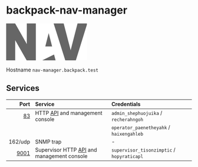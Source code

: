 # backpack-nav-manager

![NAV](../../../doc/assets/logos/nav.png)

Hostname `nav-manager.backpack.test`

## Services

| Port | Service | Credentials
| ---: | :------ | :----------
| [83](http://nav-manager.backpack.test:83) | HTTP [API](https://nav.uninett.no/doc/5.1/howto/using_the_api.html) and management console | `admin_shephuojuika` / `recherahngoh`
| | | `operator_paenetheyahk` / `haixengahleb`
| 162/udp | SNMP trap | -
| [9001](http://nav-manager.backpack.test:9001) | Supervisor HTTP [API](http://www.supervisord.org/api.html) and management console | `supervisor_tisonzimptic` / `hopyraticapl`

